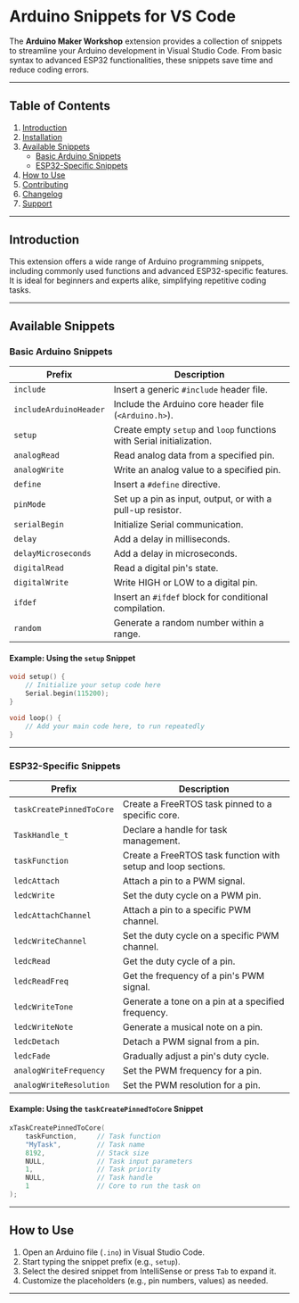
# **Arduino Snippets for VS Code**

The **Arduino Maker Workshop** extension provides a collection of snippets to streamline your Arduino development in Visual Studio Code. From basic syntax to advanced ESP32 functionalities, these snippets save time and reduce coding errors.

---

## **Table of Contents**
1. [Introduction](#introduction)
2. [Installation](#installation)
3. [Available Snippets](#available-snippets)
   - [Basic Arduino Snippets](#basic-arduino-snippets)
   - [ESP32-Specific Snippets](#esp32-specific-snippets)
4. [How to Use](#how-to-use)
5. [Contributing](#contributing)
6. [Changelog](#changelog)
7. [Support](#support)

---

## **Introduction**

This extension offers a wide range of Arduino programming snippets, including commonly used functions and advanced ESP32-specific features. It is ideal for beginners and experts alike, simplifying repetitive coding tasks.

---

## **Available Snippets**

### **Basic Arduino Snippets**

| Prefix            | Description                                      |
|--------------------|--------------------------------------------------|
| `include`         | Insert a generic `#include` header file.          |
| `includeArduinoHeader` | Include the Arduino core header file (`<Arduino.h>`). |
| `setup`           | Create empty `setup` and `loop` functions with Serial initialization. |
| `analogRead`      | Read analog data from a specified pin.            |
| `analogWrite`     | Write an analog value to a specified pin.         |
| `define`          | Insert a `#define` directive.                    |
| `pinMode`         | Set up a pin as input, output, or with a pull-up resistor. |
| `serialBegin`     | Initialize Serial communication.                 |
| `delay`           | Add a delay in milliseconds.                     |
| `delayMicroseconds`| Add a delay in microseconds.                     |
| `digitalRead`     | Read a digital pin's state.                      |
| `digitalWrite`    | Write HIGH or LOW to a digital pin.              |
| `ifdef`           | Insert an `#ifdef` block for conditional compilation. |
| `random`          | Generate a random number within a range.         |

#### Example: Using the `setup` Snippet
```cpp
void setup() {
    // Initialize your setup code here
    Serial.begin(115200);
}

void loop() {
    // Add your main code here, to run repeatedly
}
```

---

### **ESP32-Specific Snippets**

| Prefix               | Description                                      |
|-----------------------|--------------------------------------------------|
| `taskCreatePinnedToCore` | Create a FreeRTOS task pinned to a specific core. |
| `TaskHandle_t`       | Declare a handle for task management.           |
| `taskFunction`       | Create a FreeRTOS task function with setup and loop sections. |
| `ledcAttach`         | Attach a pin to a PWM signal.                   |
| `ledcWrite`          | Set the duty cycle on a PWM pin.                |
| `ledcAttachChannel`  | Attach a pin to a specific PWM channel.         |
| `ledcWriteChannel`   | Set the duty cycle on a specific PWM channel.   |
| `ledcRead`           | Get the duty cycle of a pin.                    |
| `ledcReadFreq`       | Get the frequency of a pin's PWM signal.        |
| `ledcWriteTone`      | Generate a tone on a pin at a specified frequency. |
| `ledcWriteNote`      | Generate a musical note on a pin.               |
| `ledcDetach`         | Detach a PWM signal from a pin.                 |
| `ledcFade`           | Gradually adjust a pin's duty cycle.            |
| `analogWriteFrequency` | Set the PWM frequency for a pin.               |
| `analogWriteResolution` | Set the PWM resolution for a pin.             |

#### Example: Using the `taskCreatePinnedToCore` Snippet
```cpp
xTaskCreatePinnedToCore(
    taskFunction,     // Task function
    "MyTask",         // Task name
    8192,             // Stack size
    NULL,             // Task input parameters
    1,                // Task priority
    NULL,             // Task handle
    1                 // Core to run the task on
);
```

---

## **How to Use**

1. Open an Arduino file (`.ino`) in Visual Studio Code.
2. Start typing the snippet prefix (e.g., `setup`).
3. Select the desired snippet from IntelliSense or press `Tab` to expand it.
4. Customize the placeholders (e.g., pin numbers, values) as needed.

---
